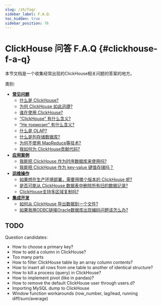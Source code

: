 ```yaml
---
slug: /zh/faq/
sidebar_label: F.A.Q.
toc_hidden: true
sidebar_position: 76
---
```


# ClickHouse 问答 F.A.Q {#clickhouse-f-a-q}

本节文档是一个收集经常出现的ClickHouse相关问题的答案的地方。

类别:

-   **[常见问题](../faq/general/index.md)**
    -   [什么是 ClickHouse?](../index.md#what-is-clickhouse)
    -   [为何 ClickHouse 如此迅捷?](../faq/general/why-clickhouse-is-so-fast.md)
    -   [谁在使用 ClickHouse?](../faq/general/who-is-using-clickhouse.md)
    -   [“ClickHouse” 有什么含义?](../faq/general/dbms-naming.md)
    -   [ “Не тормозит” 有什么含义?](../faq/general/ne-tormozit.md)
    -   [什么是 OLAP?](../faq/general/olap.md)
    -   [什么是列存储数据库?](../faq/general/columnar-database.md)
    -   [为何不使用 MapReduce等技术?](../faq/general/mapreduce.md)
    -   [我如何为 ClickHouse贡献代码?](../faq/general/how-do-i-contribute-code-to-clickhouse.md)
-   **[应用案例](../faq/use-cases/index.md)**
    -   [我能把 ClickHouse 作为时序数据库来使用吗?](../faq/use-cases/time-series.md)
    -   [我能把 ClickHouse 作为 key-value 键值存储吗？](../faq/use-cases/key-value.md)
-   **[运维操作](../faq/operations/index.md)**
    -   [如果想在生产环境部署，需要用哪个版本的 ClickHouse 呢?](../faq/operations/production.md)
    -   [是否可能从 ClickHouse 数据表中删除所有旧的数据记录?](../faq/operations/delete-old-data.md)
    -   [ClickHouse支持多区域复制吗?](../faq/operations/multi-region-replication.md)
-   **[集成开发](../faq/integration/index.md)**
    -   [如何从 ClickHouse 导出数据到一个文件?](../faq/integration/file-export.md)
    -   [如果我用ODBC链接Oracle数据库出现编码问题该怎么办?](../faq/integration/oracle-odbc.md)

## TODO
Question candidates:
- How to choose a primary key?
- How to add a column in ClickHouse?
- Too many parts
- How to filter ClickHouse table by an array column contents?
- How to insert all rows from one table to another of identical structure?
- How to kill a process (query) in ClickHouse?
- How to implement pivot (like in pandas)?
- How to remove the default ClickHouse user through users.d?
- Importing MySQL dump to ClickHouse
- Window function workarounds (row_number, lag/lead, running diff/sum/average)
